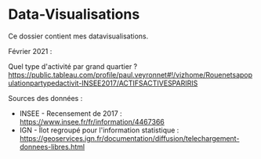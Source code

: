 # Data-Visualisations

Ce dossier contient mes datavisualisations.  

Février 2021 : 

Quel type d'activité par grand quartier ?
https://public.tableau.com/profile/paul.veyronnet#!/vizhome/Rouenetsapopulationpartypedactivit-INSEE2017/ACTIFSACTIVESPARIRIS

Sources des données : 
- INSEE - Recensement de 2017 : https://www.insee.fr/fr/information/4467366
- IGN - Îlot regroupé pour l'information statistique : https://geoservices.ign.fr/documentation/diffusion/telechargement-donnees-libres.html

